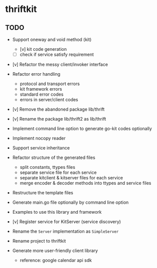 # thriftkit

## TODO

- Support oneway and void method (kit)
  - [v] kit code generation
  - [ ] check if service satisfy requirement

- [v] Refactor the messy client/invoker interface

- Refactor error handling
  - protocol and transport errors
  - kit framework errors
  - standard error codes
  - errors in server/client codes

- [v] Remove the abandoned package lib/thrift

- [v] Rename the package lib/thrift2 as lib/thrift

- Implement command line option to generate go-kit codes optionally

- Implement nocopy reader

- Support service inheritance

- Refactor structure of the generated files
  - split constants, ttypes files
  - separate service file for each service
  - separate kitclient & kitserver files for each service
  - merge encoder & decoder methods into ttypes and service files

- Restructure the template files

- Generate main.go file optionally by command line option

- Examples to use this library and framework

- [v] Register service for KitServer (service discovery)

- Rename the `Server` implementation as `SimpleServer`

- Rename project to thriftkit

- Generate more user-friendly client library
  - reference: google calendar api sdk
